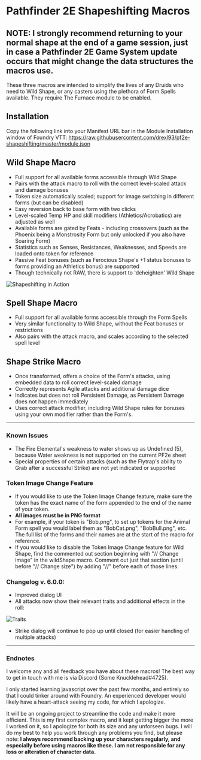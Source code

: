 # Pathfinder 2E Shapeshifting Macros

## NOTE: I strongly recommend returning to your normal shape at the end of a game session, just in case a Pathfinder 2E Game System update occurs that might change the data structures the macros use.



These three macros are intended to simplify the lives of any Druids who need to Wild Shape, or any casters using the plethora of Form Spells available. They require The Furnace module to be enabled.

## Installation
Copy the following link into your Manifest URL bar in the Module Installation window of Foundry VTT: https://raw.githubusercontent.com/drexl93/pf2e-shapeshifting/master/module.json

## Wild Shape Macro
* Full support for all available forms accessible through Wild Shape
* Pairs with the attack macro to roll with the correct level-scaled attack and damage bonuses
* Token size automatically scaled; support for image switching in different forms (but can be disabled)
* Easy reversion back to base form with two clicks
* Level-scaled Temp HP and skill modifiers (Athletics/Acrobatics) are adjusted as well
* Available forms are gated by Feats - including crossovers (such as the Phoenix being a Monstrosity Form but only unlocked if you also have Soaring Form)
* Statistics such as Senses, Resistances, Weaknesses, and Speeds are loaded onto token for reference
* Passive Feat bonuses (such as Ferocious Shape's +1 status bonuses to forms providing an Athletics bonus) are supported
* Though technically not RAW, there is support to 'deheighten' Wild Shape

![Shapeshifting in Action](https://media.giphy.com/media/Rk97paAzUy9l0mrDFY/giphy.gif)

## Spell Shape Macro
* Full support for all available forms accessible through the Form Spells
* Very similar functionality to Wild Shape, without the Feat bonuses or restrictions
* Also pairs with the attack macro, and scales according to the selected spell level

## Shape Strike Macro
* Once transformed, offers a choice of the Form's attacks, using embedded data to roll correct level-scaled damage
* Correctly represents Agile attacks and additional damage dice
* Indicates but does not roll Persistent Damage, as Persistent Damage does not happen immediately
* Uses correct attack modifier, including Wild Shape rules for bonuses using your own modifier rather than the Form's.

---

### Known Issues
* The Fire Elemental's weakness to water shows up as Undefined (5), because Water weakness is not supported on the current PF2e sheet
* Special properties of certain attacks (such as the Flytrap's ability to Grab after a successful Strike) are not yet indicated or supported

### Token Image Change Feature
* If you would like to use the Token Image Change feature, make sure the token has the exact name of the form appended to the end of the name of your token.
* **All images must be in PNG format**
* For example, if your token is "Bob.png", to set up tokens for the Animal Form spell you would label them as "BobCat.png", "BobBull.png", etc. The full list of the forms and their names are at the start of the macro for reference.
* If you would like to disable the Token Image Change feature for Wild Shape, find the commented out section beginning with "// Change image" in the wildShape macro. Comment out just that section (until before "// Change size") by adding "//" before each of those lines.

### Changelog v. 6.0.0:
* Improved dialog UI
* All attacks now show their relevant traits and additional effects in the roll:

![Traits](https://i.ibb.co/dJtZKBW/v6-trait-pic.png)

* Strike dialog will continue to pop up until closed (for easier handling of multiple attacks)

---

### Endnotes
I welcome any and all feedback you have about these macros! The best way to get in touch with me is via Discord (Some Knucklehead#4725).

I only started learning javascript over the past few months, and entirely so that I could tinker around with Foundry. An experienced developer would likely have a heart-attack seeing my code, for which I apologize.

It will be an ongoing project to streamline the code and make it more efficient. This is my first complex macro, and it kept getting bigger the more I worked on it, so I apologize for both its size and any unforseen bugs. I will do my best to help you work through any problems you find, but please note: **I always recommend backing up your characters regularly, and especially before using macros like these. I am not responsible for any loss or alteration of character data.**
